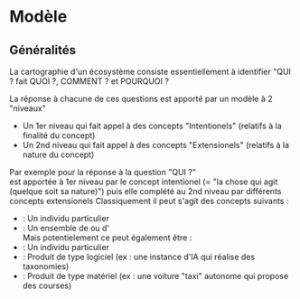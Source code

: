 Modèle
==

Généralités
-
La cartographie d'un écosystème consiste essentiellement à identifier "QUI ? fait QUOI ?, COMMENT ? et POURQUOI ?

La réponse à chacune de ces questions est apporté par un modèle à 2 "niveaux" 
* Un 1er niveau qui fait appel à des concepts "Intentionels" (relatifs à la finalité du concept)
* Un 2nd niveau qui fait appel à des concepts "Extensionels" (relatifs à la nature du concept)

Par exemple pour la réponse à la question "QUI ?"   
est apportée à 1er niveau par le concept intentionel <Agent> (= "la chose qui agit (quelque soit sa nature)")
puis elle complété au 2nd niveau par différents concepts extensionels
Classiquement il peut s'agit des concepts suivants :
* <Person> : Un individu particulier   
* <Organization> : Un ensemble de <Person> ou d'<Organization>   
Mais potentielement ce peut également être :   
* <Projet> : Un individu particulier   
* <Software> : Produit de type logiciel (ex : une instance d'IA qui réalise des taxonomies)   
* <Prodcut> : Produit de type matériel (ex : une voiture "taxi" autonome qui propose des courses)   
